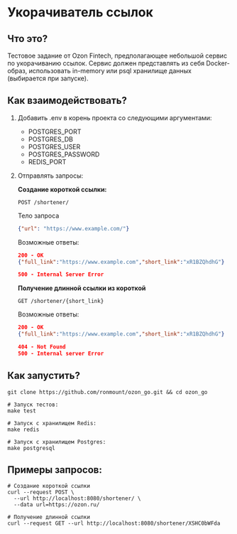 # Укорачиватель ссылок

## Что это?

Тестовое задание от Ozon Fintech, предполагающее небольшой сервис по укорачиванию ссылок. Сервис должен представлять из
себя Docker-образ, использовать in-memory или psql хранилище данных (выбирается при запуске).

## Как взаимодействовать?

1. Добавить .env в корень проекта со следующими аргументами:
    * POSTGRES_PORT
    * POSTGRES_DB
    * POSTGRES_USER
    * POSTGRES_PASSWORD
    * REDIS_PORT

2. Отправлять запросы:

   **Создание короткой ссылки:**
   ```http request
   POST /shortener/
   ```
   Тело запроса
   ```json
   {"url": "https://www.example.com/"}
   ```
   Возможные ответы:
   ```json lines
   200 - OK
   {"full_link":"https://www.example.com","short_link":"xR1BZQhdhG"}
   
   500 - Internal Server Error
   ```

   **Получение длинной ссылки из короткой**
   ```http request
   GET /shortener/{short_link}
   ```
   Возможные ответы:
   ```json lines
   200 - OK
   {"full_link":"https://www.example.com","short_link":"xR1BZQhdhG"}
   
   404 - Not Found
   500 - Internal server Error
   ```

## Как запустить?

```shell
git clone https://github.com/ronmount/ozon_go.git && cd ozon_go

# Запуск тестов:
make test

# Запуск с хранилищем Redis:
make redis

# Запуск с хранилищем Postgres:
make postgresql
```

## Примеры запросов:

```shell
# Создание короткой ссылки
curl --request POST \
  --url http://localhost:8080/shortener/ \
  --data url=https://ozon.ru/
  
# Получение длинной ссылки
curl --request GET --url http://localhost:8080/shortener/XSHC0bWFda
```

